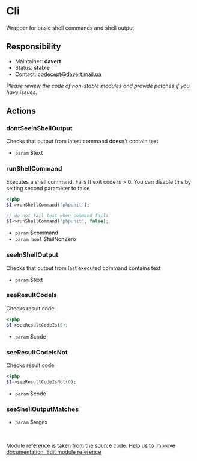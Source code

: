 # Cli

Wrapper for basic shell commands and shell output

## Responsibility
* Maintainer: **davert**
* Status: **stable**
* Contact: codecept@davert.mail.ua

*Please review the code of non-stable modules and provide patches if you have issues.*

## Actions

### dontSeeInShellOutput

Checks that output from latest command doesn't contain text

 * `param` $text

### runShellCommand

Executes a shell command.
Fails If exit code is > 0. You can disable this by setting second parameter to false

```php
<?php
$I->runShellCommand('phpunit');

// do not fail test when command fails
$I->runShellCommand('phpunit', false);
```

 * `param` $command
 * `param bool` $failNonZero

### seeInShellOutput

Checks that output from last executed command contains text

 * `param` $text

### seeResultCodeIs

Checks result code

```php
<?php
$I->seeResultCodeIs(0);
```

 * `param` $code

### seeResultCodeIsNot

Checks result code

```php
<?php
$I->seeResultCodeIsNot(0);
```

 * `param` $code

### seeShellOutputMatches

 * `param` $regex

<p>&nbsp;</p><div class="alert alert-warning">Module reference is taken from the source code. <a href="https://github.com/Codeception/Codeception/tree/2.3/src/Codeception/Module/Cli.php">Help us to improve documentation. Edit module reference</a></div>
